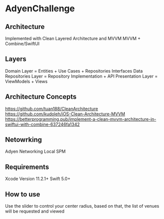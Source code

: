 # AdyenChallenge

## Architecture

Implemented with Clean Layered Architecture and MVVM
MVVM + Combine/SwiftUI

## Layers

Domain Layer = Entities + Use Cases + Repositories Interfaces
Data Repositories Layer = Repository Implementation + API
Presentation Layer = ViewModels + Views

## Architecture Concepts

https://github.com/tuan188/CleanArchitecture
https://github.com/kudoleh/iOS-Clean-Architecture-MVVM
https://betterprogramming.pub/implement-a-clean-mvvm-architecture-in-swiftui-with-combine-637246fa1342

## Netowrking

Adyen Networking Local SPM

## Requirements

Xcode Version 11.2.1+ Swift 5.0+

## How to use 

Use the slider to control your center radius, based on that, the list of venues will be requested and viewed
